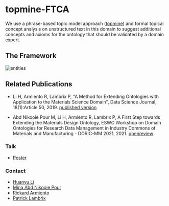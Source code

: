 # topmine-FTCA

We use a phrase-based topic model approach ([topmine](https://github.com/anirudyd/topmine)) and formal topical concept analysis on unstructured text in this domain to suggest additional concepts and axioms for the ontology that should be validated by a domain expert.

## The Framework

![entities](https://huanyu-li.github.io/figures/topmine-FTCA/framework.png "topmine-FTCA-framework")

## Related Publications

* Li H, Armiento R, Lambrix P, "A Method for Extending Ontologies with Application to the Materials Science Domain", Data Science Journal, 18(1):Article 50, 2019. [published version](https://datascience.codata.org/articles/10.5334/dsj-2019-050/)

* Abd Nikooie Pour M, Li H, Armiento R, Lambrix P, A First Step towards Extending the Materials Design Ontology, ESWC Workshop on Domain Ontologies for Research Data Management in Industry Commons of Materials and Manufacturing - DORIC-MM 2021, 2021. [openreview](https://openreview.net/pdf?id=v02wuy8Q89A)

### Talk

* [Poster](https://huanyu-li.github.io/posters/topmine-FTCA-poster.pdf)

### Contact

* [Huanyu Li](https://www.ida.liu.se/~huali50/)
* [Mina Abd Nikooie Pour](https://liu.se/medarbetare/minab62)
* [Rickard Armiento](https://rickard.armiento.se)
* [Patrick Lambrix](https://www.ida.liu.se/~patla00/)
